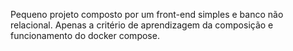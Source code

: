 Pequeno projeto composto por um front-end simples e banco não relacional.
Apenas a critério de aprendizagem da composição e funcionamento do docker compose.
